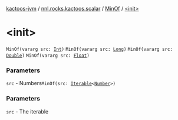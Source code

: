 [kactoos-jvm](../../index.md) / [nnl.rocks.kactoos.scalar](../index.md) / [MinOf](index.md) / [&lt;init&gt;](./-init-.md)

# &lt;init&gt;

`MinOf(vararg src: `[`Int`](https://kotlinlang.org/api/latest/jvm/stdlib/kotlin/-int/index.html)`)`
`MinOf(vararg src: `[`Long`](https://kotlinlang.org/api/latest/jvm/stdlib/kotlin/-long/index.html)`)`
`MinOf(vararg src: `[`Double`](https://kotlinlang.org/api/latest/jvm/stdlib/kotlin/-double/index.html)`)`
`MinOf(vararg src: `[`Float`](https://kotlinlang.org/api/latest/jvm/stdlib/kotlin/-float/index.html)`)`

### Parameters

`src` - Numbers`MinOf(src: `[`Iterable`](https://kotlinlang.org/api/latest/jvm/stdlib/kotlin.collections/-iterable/index.html)`<`[`Number`](https://kotlinlang.org/api/latest/jvm/stdlib/kotlin/-number/index.html)`>)`

### Parameters

`src` - The iterable